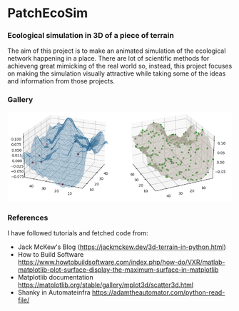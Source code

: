 # PatchEcoSim
### Ecological simulation in 3D of a piece of terrain
The aim of this project is to make an animated simulation of the 
ecological network happening in a place. There are lot of scientific
methods for achieveng great mimicking of the real world so, instead, 
this project focuses on making the simulation visually attractive 
while taking some of the ideas and information from those projects.


### Gallery

<img src="gallery/Figure_01.png">


### References

I have followed tutorials and fetched code from:

* Jack McKew's Blog 
  (https://jackmckew.dev/3d-terrain-in-python.html)
* How to Build Software
  https://www.howtobuildsoftware.com/index.php/how-do/VXR/matlab-matplotlib-plot-surface-display-the-maximum-surface-in-matplotlib
* Matplotlib documentation
  https://matplotlib.org/stable/gallery/mplot3d/scatter3d.html
* Shanky in Automateinfra
  https://adamtheautomator.com/python-read-file/
